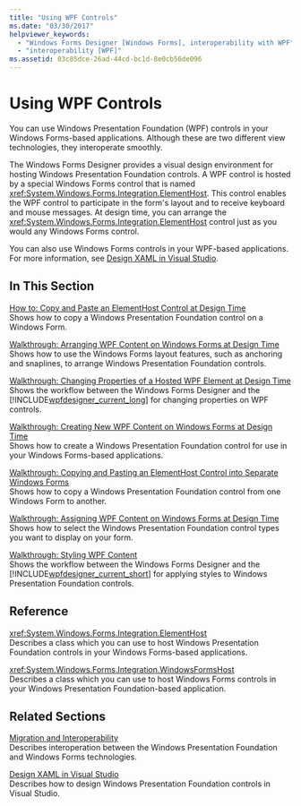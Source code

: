 ```yaml
---
title: "Using WPF Controls"
ms.date: "03/30/2017"
helpviewer_keywords: 
  - "Windows Forms Designer [Windows Forms], interoperability with WPF"
  - "interoperability [WPF]"
ms.assetid: 03c85dce-26ad-44cd-bc1d-8e0cb56de096
---
```

# Using WPF Controls
You can use Windows Presentation Foundation (WPF) controls in your Windows Forms-based applications. Although these are two different view technologies, they interoperate smoothly.  
  
 The Windows Forms Designer provides a visual design environment for hosting Windows Presentation Foundation controls. A WPF control is hosted by a special Windows Forms control that is named <xref:System.Windows.Forms.Integration.ElementHost>. This control enables the WPF control to participate in the form's layout and to receive keyboard and mouse messages. At design time, you can arrange the <xref:System.Windows.Forms.Integration.ElementHost> control just as you would any Windows Forms control.  
  
 You can also use Windows Forms controls in your WPF-based applications. For more information, see [Design XAML in Visual Studio](/visualstudio/designers/designing-xaml-in-visual-studio).  
  
## In This Section  
 [How to: Copy and Paste an ElementHost Control at Design Time](../../../../docs/framework/winforms/advanced/how-to-copy-and-paste-an-elementhost-control-at-design-time.md)  
 Shows how to copy a Windows Presentation Foundation control on a Windows Form.  
  
 [Walkthrough: Arranging WPF Content on Windows Forms at Design Time](../../../../docs/framework/winforms/advanced/walkthrough-arranging-wpf-content-on-windows-forms-at-design-time.md)  
 Shows how to use the Windows Forms layout features, such as anchoring and snaplines, to arrange Windows Presentation Foundation controls.  
  
 [Walkthrough: Changing Properties of a Hosted WPF Element at Design Time](../../../../docs/framework/winforms/advanced/walkthrough-changing-properties-of-a-hosted-wpf-element-at-design-time.md)  
 Shows the workflow between the Windows Forms Designer and the [!INCLUDE[wpfdesigner_current_long](../../../../includes/wpfdesigner-current-long-md.md)] for changing properties on WPF controls.  
  
 [Walkthrough: Creating New WPF Content on Windows Forms at Design Time](../../../../docs/framework/winforms/advanced/walkthrough-creating-new-wpf-content-on-windows-forms-at-design-time.md)  
 Shows how to create a Windows Presentation Foundation control for use in your Windows Forms-based applications.  
  
 [Walkthrough: Copying and Pasting an ElementHost Control into Separate Windows Forms](../../../../docs/framework/winforms/advanced/copy--paste-an-elementhost-control-into-forms.md)  
 Shows how to copy a Windows Presentation Foundation control from one Windows Form to another.  
  
 [Walkthrough: Assigning WPF Content on Windows Forms at Design Time](../../../../docs/framework/winforms/advanced/walkthrough-assigning-wpf-content-on-windows-forms-at-design-time.md)  
 Shows how to select the Windows Presentation Foundation control types you want to display on your form.  
  
 [Walkthrough: Styling WPF Content](../../../../docs/framework/winforms/advanced/walkthrough-styling-wpf-content.md)  
 Shows the workflow between the Windows Forms Designer and the [!INCLUDE[wpfdesigner_current_short](../../../../includes/wpfdesigner-current-short-md.md)] for applying styles to Windows Presentation Foundation controls.  
  
## Reference  
 <xref:System.Windows.Forms.Integration.ElementHost>  
 Describes a class which you can use to host Windows Presentation Foundation controls in your Windows Forms-based applications.  
  
 <xref:System.Windows.Forms.Integration.WindowsFormsHost>  
 Describes a class which you can use to host Windows Forms controls in your Windows Presentation Foundation-based application.  
  
## Related Sections  
 [Migration and Interoperability](../../../../docs/framework/wpf/advanced/migration-and-interoperability.md)  
 Describes interoperation between the Windows Presentation Foundation and Windows Forms technologies.  
  
 [Design XAML in Visual Studio](/visualstudio/designers/designing-xaml-in-visual-studio)  
 Describes how to design Windows Presentation Foundation controls in Visual Studio.
